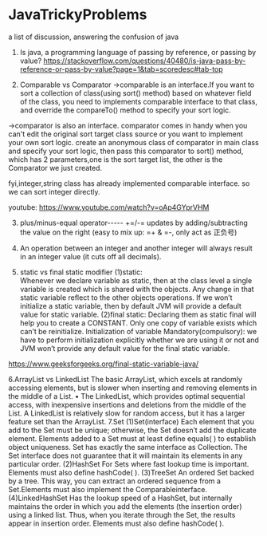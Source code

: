 # JavaTrickyProblems
a list of discussion, answering the confusion of java

1. Is java, a programming language of passing by reference, or passing by value?
https://stackoverflow.com/questions/40480/is-java-pass-by-reference-or-pass-by-value?page=1&tab=scoredesc#tab-top

2. Comparable vs Comparator
→comparable is an interface.If you want to sort a collection of class(using sort() method) based on whatever field of the class, you need to implements comparable interface to that class, and override the compareTo() method to specify your sort logic.

→comparator is also an interface. comparator comes in handy when you can't edit the original sort target class source or you want to implement your own sort logic. 
create an anonymous class of comparator in main class and specify your sort logic, then pass this comparator to
sort() method, which has 2 parameters,one is the sort target list, the other is the Comparator we just created.

fyi,integer,string class has already implemented comparable interface. so we can sort integer directly.

youtube:  https://www.youtube.com/watch?v=oAp4GYprVHM


3. plus/minus-equal operator----- +=/-=
  updates by adding/subtracting the value on the right 
  (easy to mix up: =+ & =-, only act as 正负号)
  
4.  An operation between an integer and another integer will always result in an integer value (it cuts off all decimals).

5. static vs final static modifier
(1)static:  
Whenever we declare variable as static, then at the class level a single variable is created which is shared with the objects. Any change in that static variable reflect to the other objects operations. If we won’t initialize a static variable, then by default JVM will provide a default value for static variable.
(2)final static:
Declaring them as static final will help you to create a CONSTANT. Only one copy of variable exists which can’t be reinitialize.
Initialization of variable Mandatory(compulsory): we have to perform initialization explicitly whether we are using it or not and JVM won’t provide any default value for the final static variable.

https://www.geeksforgeeks.org/final-static-variable-java/

6.ArrayList vs LinkedList
The basic ArrayList, which excels at randomly accessing elements, but is slower 
when inserting and removing elements in the middle of a List. 
• The LinkedList, which provides optimal sequential access, with inexpensive 
insertions and deletions from the middle of the List. A LinkedList is relatively slow 
for random access, but it has a larger feature set than the ArrayList. 
7.Set
(1)Set(interface) 
Each element that you add to the Set must be unique; otherwise, the Set doesn’t add the duplicate element. Elements added to a Set must 
at least define equals( ) to establish object uniqueness. Set has exactly the same interface as Collection. The Set interface does not guarantee 
that it will maintain its elements in any particular order. 
(2)HashSet
For Sets where fast lookup time is important. Elements must also define hashCode( ). 
(3)TreeSet 
An ordered Set backed by a tree. This way, you can extract an ordered sequence from a Set.Elements must also implement the Comparableinterface. 
(4)LinkedHashSet
Has the lookup speed of a HashSet, but internally maintains the order in which you add the elements (the insertion order) using a linked list. Thus, 
when you iterate through the Set, the results appear in insertion order. Elements must also define hashCode( ).
